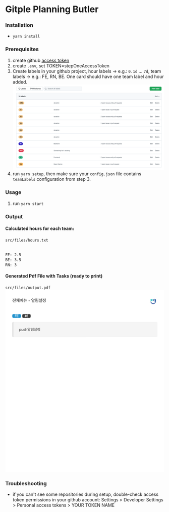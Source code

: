 # Gitple Planning Butler

### Installation

- `yarn install`

### Prerequisites

1. create github [access token](https://docs.github.com/en/authentication/keeping-your-account-and-data-secure/creating-a-personal-access-token)
2. create `.env`, set TOKEN=stepOneAccessToken
3. Create labels in your github project, hour labels -> e.g.: `0.1d` ... `7d`, team labels -> e.g.: FE, RN, BE.
   One card should have one team label and hour added.
   ![label examples](./src/img/label-example.png)
4. run `yarn setup`, then make sure your `config.json` file contains `teamLabels` configuration from step 3.

### Usage

1. run `yarn start`

### Output

#### Calculated hours for each team:

`src/files/hours.txt`

```

FE: 2.5
BE: 3.5
RN: 3

```

#### Generated Pdf File with Tasks (ready to print)

`src/files/output.pdf`
![example task](./src/img/task-sample.png)

### Troubleshooting

- if you can't see some repositories during setup, double-check access token permissions in your github account: Settings > Developer Settings > Personal access tokens > YOUR TOKEN NAME
